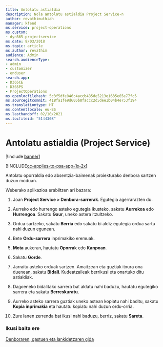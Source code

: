 ```yaml
---
title: Antolatu astialdia
description: Nola antolatu astialdia Project Service-n
author: revathimuthiah
manager: kfend
ms.service: project-operations
ms.custom:
- dyn365-projectservice
ms.date: 8/03/2018
ms.topic: article
ms.author: revathim
audience: Admin
search.audienceType:
- admin
- customizer
- enduser
search.app:
- D365CE
- D365PS
- ProjectOperations
ms.openlocfilehash: 5c3f5dfe846c4accb485de5213e1635e65e77fc5
ms.sourcegitcommit: 418fa1fe9d605b8faccc2d5dee1b04b4e753f194
ms.translationtype: HT
ms.contentlocale: eu-ES
ms.lasthandoff: 02/10/2021
ms.locfileid: "5144308"
---
```

# <a name="schedule-time-off-project-service"></a>Antolatu astialdia (Project Service)

[!include [banner](../includes/psa-now-project-operations.md)]

[!INCLUDE[cc-applies-to-psa-app-1x-2x](../includes/cc-applies-to-psa-app-1x-2x.md)]

Antolatu oporraldia edo absentzia-baimenak proiekturako denbora sartzen duzun moduan.  
  
 Weberako aplikazioa erabiltzen ari bazara:  
  
1.  Joan **Project Service > Denbora-sarrerak**. Egutegia agerrarazten du.  
  
2.  Aurreko edo hurrengo asteko egutegia ikusteko, sakatu **Aurrekoa** edo **Hurrengoa**. Sakatu **Gaur**, uneko astera itzultzeko.  
  
3.  Ordua sartzeko, sakatu **Berria** edo sakatu bi aldiz egutegia ordua sartu nahi duzun egunean.  
  
4.  Bete **Ordu-sarrera** inprimakiko eremuak.  
  
5.  **Mota** aukeran, hautatu **Oporrak** edo **Kanpoan**.  
  
6.  Sakatu **Gorde**.  
  
7.  Jarraitu asteko orduak sartzen. Amaitzean eta guztiak itxura ona duenean, sakatu **Bidali**. Kudeatzaileak berrikusi eta onartuko ditu astialdiak.  
  
8.  Dagoeneko bidalitako sarrera bat aldatu nahi baduzu, hautatu egutegiko sarrera eta sakatu **Berreskuratu**.  
  
9. Aurreko asteko sarrera guztiak uneko astean kopiatu nahi baditu, sakatu **Kopia inprimakia** eta hautatu kopiatu nahi duzun ordu-orria.  
  
10. Zure lanen zerrenda bat ikusi nahi baduzu, berriz, sakatu **Sareta**.  
  
### <a name="see-also"></a>Ikusi baita ere  
 [Denboraren, gastuen eta lankidetzaren gida](../psa/time-expense-collaboration-guide.md)
